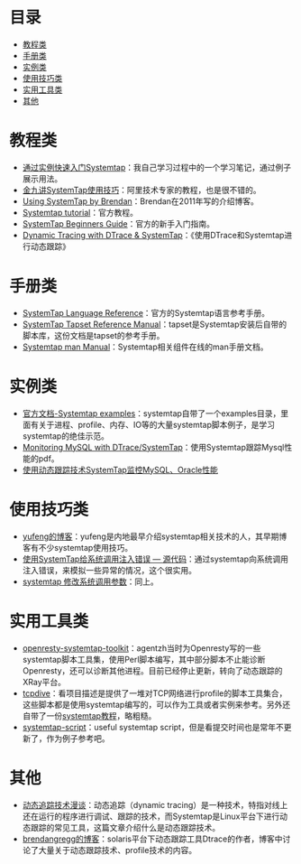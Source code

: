 # 目录

* [教程类](#教程类)
* [手册类](#手册类)
* [实例类](#实例类)
* [使用技巧类](#使用技巧类)
* [实用工具类](#实用工具类)
* [其他](#其他)

# 教程类
* [通过实例快速入门Systemtap](https://www.codedump.info/post/20200128-systemtap-by-example/)：我自己学习过程中的一个学习笔记，通过例子展示用法。
* [金九讲SystemTap使用技巧](https://zhuanlan.zhihu.com/p/28680568)：阿里技术专家的教程，也是很不错的。
* [Using SystemTap by Brendan](http://dtrace.org/blogs/brendan/2011/10/15/using-systemtap/)：Brendan在2011年写的介绍博客。
* [Systemtap tutorial](https://sourceware.org/systemtap/tutorial.pdf)：官方教程。
* [SystemTap Beginners Guide](https://sourceware.org/systemtap/SystemTap_Beginners_Guide/)：官方的新手入门指南。
* [Dynamic Tracing with DTrace & SystemTap](https://myaut.github.io/dtrace-stap-book/index.html)：《使用DTrace和Systemtap进行动态跟踪》

# 手册类
* [SystemTap Language Reference](https://sourceware.org/systemtap/langref.pdf)：官方的Systemtap语言参考手册。
* [SystemTap Tapset Reference Manual](https://sourceware.org/systemtap/tapsets/)：tapset是Systemtap安装后自带的脚本库，这份文档是tapset的参考手册。
* [Systemtap man Manual](https://sourceware.org/systemtap/man/)：Systemtap相关组件在线的man手册文档。

# 实例类
* [官方文档-Systemtap examples](https://sourceware.org/systemtap/examples/)：systemtap自带了一个examples目录，里面有关于进程、profile、内存、IO等的大量systemtap脚本例子，是学习systemtap的绝佳示范。
* [Monitoring MySQL with DTrace/SystemTap](https://www.slideshare.net/posullivan/monitoring-mysql-with-dtracesystemtap)：使用Systemtap跟踪Mysql性能的pdf。
* [使用动态跟踪技术SystemTap监控MySQL、Oracle性能](http://tech.it168.com/a2018/0808/5005/000005005369.shtml)

# 使用技巧类

* [yufeng的博客](http://blog.yufeng.info/archives/category/tools)：yufeng是内地最早介绍systemtap相关技术的人，其早期博客有不少systemtap使用技巧。
* [使用SystemTap给系统调用注入错误 — 源代码](https://lrita.github.io/2017/06/27/systemtap-inject-syscall-error/)：通过systemtap向系统调用注入错误，来模拟一些异常的情况，这个很实用。
* [systemtap 修改系统调用参数](https://tcler.github.io/2017/09/11/systemtap-modify-syscall-parameters/)：同上。

# 实用工具类

* [openresty-systemtap-toolkit](https://github.com/openresty/openresty-systemtap-toolkit)：agentzh当时为Openresty写的一些systemtap脚本工具集，使用Perl脚本编写，其中部分脚本不止能诊断Openresty，还可以诊断其他进程。目前已经停止更新，转向了动态跟踪的XRay平台。
* [tcpdive](https://github.com/fastos/tcpdive)：看项目描述是提供了一堆对TCP网络进行profile的脚本工具集合，这些脚本都是使用systemtap编写的，可以作为工具或者实例来参考。另外还自带了一份[systemtap教程](https://www.kancloud.cn/digest/tcpdive/120062)，略粗糙。
* [systemtap-script](https://github.com/soarpenguin/systemtap-script)：useful systemtap script，但是看提交时间也是常年不更新了，作为例子参考吧。

# 其他
* [动态追踪技术漫谈](https://openresty.org/posts/dynamic-tracing/)：动态追踪（dynamic tracing）是一种技术，特指对线上还在运行的程序进行调试、跟踪的技术，而Systemtap是Linux平台下进行动态跟踪的常见工具，这篇文章介绍什么是动态跟踪技术。
* [brendangregg的博客](http://www.brendangregg.com/)：solaris平台下动态跟踪工具Dtrace的作者，博客中讨论了大量关于动态跟踪技术、profile技术的内容。